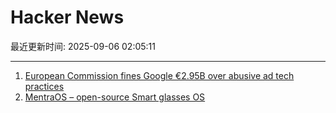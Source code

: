 # Hacker News

最近更新时间: 2025-09-06 02:05:11

--- 
1. [European Commission fines Google €2.95B over abusive ad tech practices](https://ec.europa.eu/commission/presscorner/detail/en/ip_25_1992) 
2. [MentraOS – open-source Smart glasses OS](https://github.com/Mentra-Community/MentraOS) 
